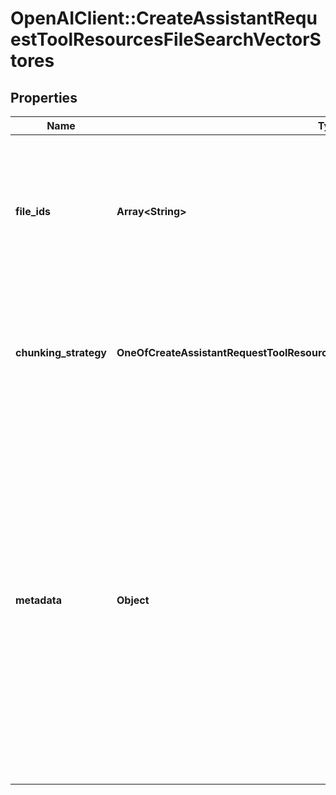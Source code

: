 # OpenAIClient::CreateAssistantRequestToolResourcesFileSearchVectorStores

## Properties
Name | Type | Description | Notes
------------ | ------------- | ------------- | -------------
**file_ids** | **Array&lt;String&gt;** | A list of [file](/docs/api-reference/files) IDs to add to the vector store. There can be a maximum of 10000 files in a vector store.  | [optional] 
**chunking_strategy** | **OneOfCreateAssistantRequestToolResourcesFileSearchVectorStoresChunkingStrategy** | The chunking strategy used to chunk the file(s). If not set, will use the &#x60;auto&#x60; strategy. | [optional] 
**metadata** | **Object** | Set of 16 key-value pairs that can be attached to a vector store. This can be useful for storing additional information about the vector store in a structured format. Keys can be a maximum of 64 characters long and values can be a maximum of 512 characters long.  | [optional] 

